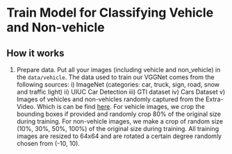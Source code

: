 # Train Model for Classifying Vehicle and Non-vehicle

## How it works

1. Prepare data. Put all your images (including vehicle and non_vehicle) in the `data/vehicle`. 
The data used to train our VGGNet comes from the following sources: 
    i) ImageNet (categories: car, truck, sign, road, snow and traffic light)
    ii) UIUC Car Detection 
    iii) GTI dataset 
    iv) Cars Dataset 
    v) Images of vehicles and non-vehicles randomly captured from the Extra-Video. Which is can be find [here](https://drive.google.com/drive/folders/1K18W1Zoj3hQI7BiQLqs-g-Ay6CKiMDbS?usp=sharing).
    For vehicle images, we crop the bounding boxes if provided and randomly crop 80\% of the original size during training. For non-vehicle images, we make a crop of random size (10%, 30%, 50%, 100%) of the original size during training. All training images are resized to 64x64 and are rotated a certain degree randomly chosen from (-10, 10).

